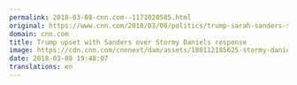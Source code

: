 ```yaml
---
permalink: 2018-03-08-cnn.com--1171020585.html
original: https://www.cnn.com/2018/03/08/politics/trump-sarah-sanders-stormy-daniels/index.html
domain: cnn.com
title: Trump upset with Sanders over Stormy Daniels response
image: https://cdn.cnn.com/cnnnext/dam/assets/180112185625-stormy-daniels-trump-super-tease.jpg
date: 2018-03-08 19:48:07
translations: en
---
```


